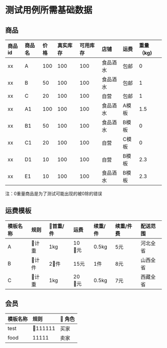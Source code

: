 # 测试用例所需基础数据

## 商品

| 商品id | 商品名 | 价格 | 真实库存 | 可用库存 | 店铺 | 运费 | 重量（kg\) |
| :--- | :--- | :--- | :--- | :--- | :--- | :--- | :--- |
| xx | A | 100 | 100 | 100 | 食品酒水 | 包邮 | 0 |
| xx | B | 50 | 100 | 100 | 食品酒水 | 包邮 | 1 |
| xx | C | 20 | 100 | 100 | 自营 | 包邮 | 1 |
| xx | A1 | 100 | 100 | 100 | 食品酒水 | A模板 | 1.5 |
| xx | B1 | 50 | 100 | 100 | 食品酒水 | B模板 | 0 |
| xx | C1 | 20 | 100 | 100 | 自营 | C模板 | 0 |
| xx | D1 | 10 | 100 | 100 | 自营 | B模板 | 2.3 |
| xx | E1 | 10 | 100 | 100 | 食品酒水 | B模板 | 2.3 |



注：0重量商品是为了测试可能出现的被0除的错误

## 运费模板

| 模板名称 | 规则 | 首重/件 | 运费 | 续重/件 | 续重/件费 | 配送范围 |
| :--- | :--- | :--- | :--- | :--- | :--- | :--- |
| A | 计重 | 1kg | 10  元 | 0.5kg | 5元 | 河北全省 |
| B | 计件 | 2件 | 15元 | 1件 | 8元 | 山西全省 |
| C | 计重 | 1kg | 20  元 | 0.5kg | 7元 | 西藏全省 |

## 会员

| 模板名称 | 规则 |  角色 |
| :--- | :--- | :--- |
| test | 111111 | 买家 |
| food | 11111 | 卖家 |



